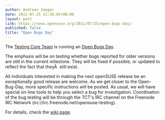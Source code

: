 ```yaml
---
author: Andreas Jaeger
date: 2011-07-25 11:36:03+00:00
layout: post
link: https://news.opensuse.org/2011/07/25/open-bugs-day/
published: false
title: "Open Bugs Day"
---
```

The [Testing Core Team](http://en.opensuse.org/openSUSE:Testing_Core_team) is running an [Open Bugs Day](http://en.opensuse.org/openSUSE:Open-Bugs-Day).

The emphasis will be on testing whether bugs reported for older versions are still in the current milestone. They will be fixed if possible, or updated to reflect the fact that theyÂ  still exist.

All individuals interested in making the next openSUSE release be an exceptionally good release are welcome. As we get closer to the Open-Bug-Day, more specific instructions will be posted. As usual, we will have special on-line tools to help you select a bug for investigation. Coordination of the bug testing will be through the TCT's IRC channel on the Freenode IRC Network (irc://irc.freenode.net/opensuse-testing).

For details, check the [wiki page](http://en.opensuse.org/openSUSE:Open-Bugs-Day).		

